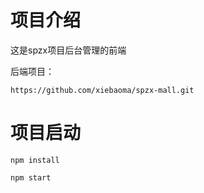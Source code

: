 # 项目介绍

这是spzx项目后台管理的前端

后端项目：

```
https://github.com/xiebaoma/spzx-mall.git
```

# 项目启动

```
npm install
```

```
npm start 
```


